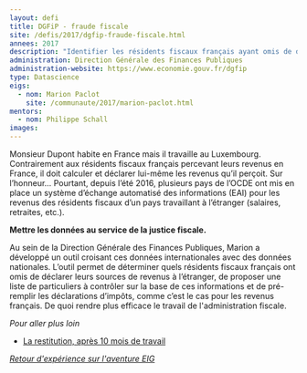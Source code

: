 ```yaml
---
layout: defi
title: DGFiP - fraude fiscale
site: /defis/2017/dgfip-fraude-fiscale.html
annees: 2017
description: "Identifier les résidents fiscaux français ayant omis de déclarer des sources de revenus à l’étranger"
administration: Direction Générale des Finances Publiques
administration-website: https://www.economie.gouv.fr/dgfip
type: Datascience
eigs:
  - nom: Marion Paclot
    site: /communaute/2017/marion-paclot.html
mentors: 
  - nom: Philippe Schall
images:
---
```


Monsieur Dupont habite en France mais il travaille au Luxembourg.
Contrairement aux résidents fiscaux français percevant leurs revenus
en France, il doit calculer et déclarer lui-même les revenus qu’il
perçoit.  Sur l’honneur… Pourtant, depuis l’été 2016, plusieurs pays
de l’OCDE ont mis en place un système d’échange automatisé des
informations (EAI) pour les revenus des résidents fiscaux d’un pays
travaillant à l’étranger (salaires, retraites, etc.).

**Mettre les données au service de la justice fiscale.**

Au sein de la Direction Générale des Finances Publiques, Marion a
développé un outil croisant ces données internationales avec des
données nationales.  L’outil permet de déterminer quels résidents
fiscaux français ont omis de déclarer leurs sources de revenus à
l’étranger, de proposer une liste de particuliers à contrôler sur la
base de ces informations et de pré-remplir les déclarations d’impôts,
comme c’est le cas pour les revenus français.  De quoi rendre plus
efficace le travail de l'administration fiscale.

_Pour aller plus loin_

* [La restitution, après 10 mois de travail](https://www.dailymotion.com/video/x6b964b?playlist=x54m4i)

_[Retour d'expérience sur l'aventure EIG](https://www.dailymotion.com/video/x64z39u)_
